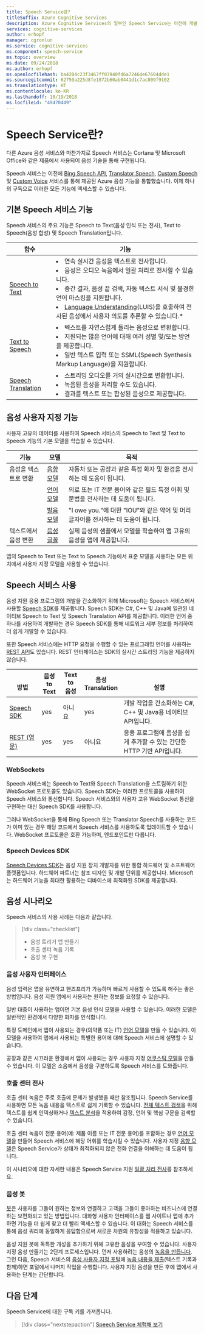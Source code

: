 ```yaml
---
title: Speech Service란?
titleSuffix: Azure Cognitive Services
description: Azure Cognitive Services의 일부인 Speech Service는 이전에 개별적으로 사용할 수 있었던 Bing Speech(음성 인식 및 텍스트 음성 변환으로 구성), Custom Speech 및 Speech Translation과 같은 여러 가지 음성 서비스를 통합합니다.
services: cognitive-services
author: erhopf
manager: cgronlun
ms.service: cognitive-services
ms.component: speech-service
ms.topic: overview
ms.date: 09/24/2018
ms.author: erhopf
ms.openlocfilehash: ba4204c23f3467ff07940fd6a72464e67604dde1
ms.sourcegitcommit: 62759a225d8fe1872b60ab0441d1c7ac809f9102
ms.translationtype: HT
ms.contentlocale: ko-KR
ms.lasthandoff: 10/19/2018
ms.locfileid: "49470449"
---
```

# <a name="what-is-the-speech-service"></a>Speech Service란?


다른 Azure 음성 서비스와 마찬가지로 Speech 서비스는 Cortana 및 Microsoft Office와 같은 제품에서 사용되어 음성 기술을 통해 구현됩니다.

Speech 서비스는 이전에 [Bing Speech API](https://docs.microsoft.com/azure/cognitive-services/speech/home), [Translator Speech](https://docs.microsoft.com/azure/cognitive-services/translator-speech/), [Custom Speech](https://docs.microsoft.com/azure/cognitive-services/custom-speech-service/cognitive-services-custom-speech-home) 및 [Custom Voice](http://customvoice.ai/) 서비스를 통해 제공된 Azure 음성 기능을 통합했습니다. 이제 하나의 구독으로 이러한 모든 기능에 액세스할 수 있습니다.

## <a name="main-speech-service-functions"></a>기본 Speech 서비스 기능

Speech 서비스의 주요 기능은 Speech to Text(음성 인식 또는 전사), Text to Speech(음성 합성) 및 Speech Translation입니다.

|함수|기능|
|-|-|
|[Speech to Text](speech-to-text.md)| <li>연속 실시간 음성을 텍스트로 전사합니다.<li>음성은 오디오 녹음에서 일괄 처리로 전사할 수 있습니다. <li>중간 결과, 음성 끝 검색, 자동 텍스트 서식 및 불경한 언어 마스킹을 지원합니다. <li>[Language Understanding](https://docs.microsoft.com/azure/cognitive-services/luis/)(LUIS)을 호출하여 전사된 음성에서 사용자 의도를 추론할 수 있습니다.\*|
|[Text to Speech](text-to-speech.md)| <li>텍스트를 자연스럽게 들리는 음성으로 변환합니다. <li>지원되는 많은 언어에 대해 여러 성별 및/또는 방언을 제공합니다. <li>일반 텍스트 입력 또는 SSML(Speech Synthesis Markup Language)을 지원합니다. |
|[Speech Translation](speech-translation.md)| <li>스트리밍 오디오를 거의 실시간으로 변환합니다.<li> 녹음된 음성을 처리할 수도 있습니다.<li>결과를 텍스트 또는 합성된 음성으로 제공합니다. |


## <a name="customize-speech-features"></a>음성 사용자 지정 기능

사용자 고유의 데이터를 사용하여 Speech 서비스의 Speech to Text 및 Text to Speech 기능의 기본 모델을 학습할 수 있습니다.

|기능|모델|목적|
|-|-|-|
|음성을 텍스트로 변환|[음향 모델](how-to-customize-acoustic-models.md)|자동차 또는 공장과 같은 특정 화자 및 환경을 전사하는 데 도움이 됩니다.|
||[언어 모델](how-to-customize-language-model.md)|의료 또는 IT 전문 용어와 같은 필드 특정 어휘 및 문법을 전사하는 데 도움이 됩니다.|
||[발음 모델](how-to-customize-pronunciation.md)|"I owe you."에 대한 "IOU"와 같은 약어 및 머리글자어를 전사하는 데 도움이 됩니다. |
|텍스트에서 음성 변환|[음성 글꼴](how-to-customize-voice-font.md)|실제 음성의 샘플에서 모델을 학습하여 앱 고유의 음성을 앱에 제공합니다.|

앱의 Speech to Text 또는 Text to Speech 기능에서 표준 모델을 사용하는 모든 위치에서 사용자 지정 모델을 사용할 수 있습니다.

## <a name="use-the-speech-service"></a>Speech 서비스 사용

음성 지원 응용 프로그램의 개발을 간소화하기 위해 Microsoft는 Speech 서비스에서 사용할 [Speech SDK](speech-sdk.md)를 제공합니다. Speech SDK는 C#, C++ 및 Java에 일관된 네이티브 Speech to Text 및 Speech Translation API를 제공합니다. 이러한 언어 중 하나를 사용하여 개발하는 경우 Speech SDK를 통해 네트워크 세부 정보를 처리하여 더 쉽게 개발할 수 있습니다.

또한 Speech 서비스에는 HTTP 요청을 수행할 수 있는 프로그래밍 언어를 사용하는 [REST API](rest-apis.md)도 있습니다. REST 인터페이스는 SDK의 실시간 스트리밍 기능을 제공하지 않습니다.

|<br>방법|음성<br>to Text|Text to<br>음성|음성<br>Translation|<br>설명|
|-|-|-|-|-|
|[Speech SDK](speech-sdk.md)|yes|아니요|yes|개발 작업을 간소화하는 C#, C++ 및 Java용 네이티브 API입니다.|
|[REST (영문)](rest-apis.md)|yes|yes|아니요|응용 프로그램에 음성을 쉽게 추가할 수 있는 간단한 HTTP 기반 API입니다.|

### <a name="websockets"></a>WebSockets

Speech 서비스에는 Speech to Text와 Speech Translation을 스트림하기 위한 WebSocket 프로토콜도 있습니다. Speech SDK는 이러한 프로토콜을 사용하여 Speech 서비스와 통신합니다. Speech 서비스와의 사용자 고유 WebSocket 통신을 구현하는 대신 Speech SDK를 사용합니다.

그러나 WebSocket을 통해 Bing Speech 또는 Translator Speech를 사용하는 코드가 이미 있는 경우 해당 코드에서 Speech 서비스를 사용하도록 업데이트할 수 있습니다. WebSocket 프로토콜은 호환 가능하며, 엔드포인트만 다릅니다.

### <a name="speech-devices-sdk"></a>Speech Devices SDK

[Speech Devices SDK](speech-devices-sdk.md)는 음성 지원 장치 개발자를 위한 통합 하드웨어 및 소프트웨어 플랫폼입니다. 하드웨어 파트너는 참조 디자인 및 개발 단위를 제공합니다. Microsoft는 하드웨어 기능을 최대한 활용하는 디바이스에 최적화된 SDK를 제공합니다.


## <a name="speech-scenarios"></a>음성 시나리오

Speech 서비스의 사용 사례는 다음과 같습니다.

> [!div class="checklist"]
> * 음성 트리거 앱 만들기
> * 호출 센터 녹음 기록
> * 음성 봇 구현

### <a name="voice-user-interface"></a>음성 사용자 인터페이스

음성 입력은 앱을 유연하고 핸즈프리가 가능하며 빠르게 사용할 수 있도록 해주는 좋은 방법입니다. 음성 지원 앱에서 사용자는 원하는 정보를 요청할 수 있습니다.

일반 대중이 사용하는 앱이면 기본 음성 인식 모델을 사용할 수 있습니다. 이러한 모델은 일반적인 환경에서 다양한 화자를 인식합니다.

특정 도메인에서 앱이 사용되는 경우(의약품 또는 IT) [언어 모델](how-to-customize-language-model.md)을 만들 수 있습니다. 이 모델을 사용하여 앱에서 사용되는 특별한 용어에 대해 Speech 서비스에 설명할 수 있습니다.

공장과 같은 시끄러운 환경에서 앱이 사용되는 경우 사용자 지정 [어쿠스틱 모델](how-to-customize-acoustic-models.md)을 만들 수 있습니다. 이 모델은 소음에서 음성을 구분하도록 Speech 서비스를 도와줍니다.

### <a name="call-center-transcription"></a>호출 센터 전사

호출 센터 녹음은 주로 호출에 문제가 발생했을 때만 참조됩니다. Speech Service를 사용하면 모든 녹음 내용을 텍스트로 쉽게 기록할 수 있습니다. [전체 텍스트 검색](https://docs.microsoft.com/azure/search/search-what-is-azure-search)을 위해 텍스트를 쉽게 인덱싱하거나 [텍스트 분석](https://docs.microsoft.com/azure/cognitive-services/Text-Analytics/)을 적용하여 감정, 언어 및 핵심 구문을 검색할 수 있습니다.

호출 센터 녹음이 전문 용어(예: 제품 이름 또는 IT 전문 용어)를 포함하는 경우 [언어 모델](how-to-customize-language-model.md)을 만들어 Speech 서비스에 해당 어휘를 학습시킬 수 있습니다. 사용자 지정 [음향 모델](how-to-customize-acoustic-models.md)은 Speech Service가 상태가 최적화되지 않은 전화 연결을 이해하는 데 도움이 됩니다.

이 시나리오에 대한 자세한 내용은 Speech Service 지원 [일괄 처리 전사](batch-transcription.md)를 참조하세요.

### <a name="voice-bots"></a>음성 봇

[봇](https://dev.botframework.com/)은 사용자를 그들이 원하는 정보와 연결하고 고객을 그들이 좋아하는 비즈니스에 연결하는 보편화되고 있는 방법입니다. 대화형 사용자 인터페이스를 웹 사이트나 앱에 추가하면 기능을 더 쉽게 찾고 더 빨리 액세스할 수 있습니다. 이 대화는 Speech 서비스를 통해 음성 쿼리에 동일하게 응답함으로써 새로운 차원의 유창성을 적용하고 있습니다.

음성 지원 봇에 독특한 개성을 추가하기 위해 고유한 음성을 부여할 수 있습니다. 사용자 지정 음성 만들기는 2단계 프로세스입니다. 먼저 사용하려는 음성의 [녹음을 만듭니다](record-custom-voice-samples.md). 그런 다음, Speech 서비스의 [음성 사용자 지정 포털](https://cris.ai/Home/CustomVoice)에 [녹음 내용을 제출](how-to-customize-voice-font.md)(텍스트 기록과 함께)하면 포털에서 나머지 작업을 수행합니다. 사용자 지정 음성을 만든 후에 앱에서 사용하는 단계는 간단합니다.

## <a name="next-steps"></a>다음 단계

Speech Service에 대한 구독 키를 가져옵니다.

> [!div class="nextstepaction"]
> [Speech Service 체험해 보기](get-started.md)
